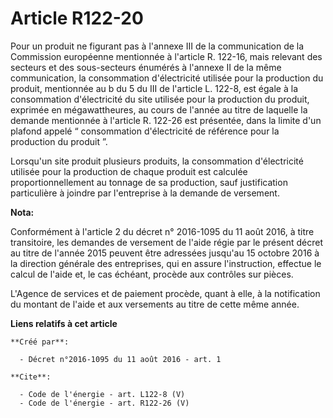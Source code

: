 # Article R122-20

Pour un produit ne figurant pas à l'annexe III de la communication de la Commission européenne mentionnée à l'article R.
122-16, mais relevant des secteurs et des sous-secteurs énumérés à l'annexe II de la même communication, la consommation
d'électricité utilisée pour la production du produit, mentionnée au b du 5 du III de l'article L. 122-8, est égale à la
consommation d'électricité du site utilisée pour la production du produit, exprimée en mégawattheures, au cours de l'année au
titre de laquelle la demande mentionnée à l'article R. 122-26 est présentée, dans la limite d'un plafond appelé “
consommation d'électricité de référence pour la production du produit ”. 

Lorsqu'un site produit plusieurs produits, la consommation d'électricité utilisée pour la production de chaque produit est
calculée proportionnellement au tonnage de sa production, sauf justification particulière à joindre par l'entreprise à la
demande de versement.

**Nota:**

Conformément à l'article 2 du décret n° 2016-1095 du 11 août 2016, à titre transitoire, les demandes de versement de l'aide
régie par le présent décret au titre de l'année 2015 peuvent être adressées jusqu'au 15 octobre 2016 à la direction générale
des entreprises, qui en assure l'instruction, effectue le calcul de l'aide et, le cas échéant, procède aux contrôles sur
pièces.

L'Agence de services et de paiement procède, quant à elle, à la notification du montant de l'aide et aux versements au titre
de cette même année.

**Liens relatifs à cet article**

	**Créé par**:

	  - Décret n°2016-1095 du 11 août 2016 - art. 1

	**Cite**:

	  - Code de l'énergie - art. L122-8 (V)
	  - Code de l'énergie - art. R122-26 (V)
